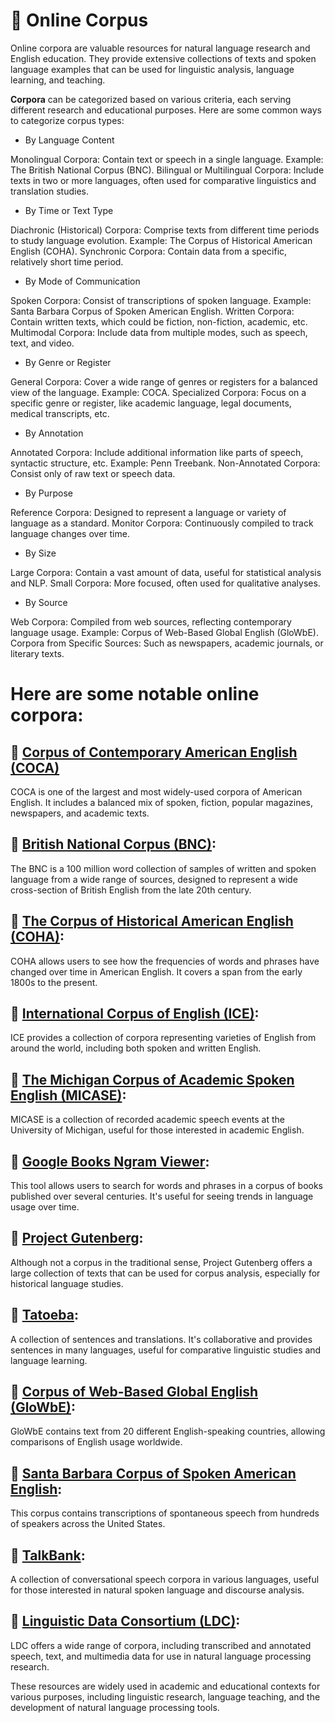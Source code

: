 # 🍃 Online Corpus

Online corpora are valuable resources for natural language research and English education. They provide extensive collections of texts and spoken language examples that can be used for linguistic analysis, language learning, and teaching. 

**Corpora** can be categorized based on various criteria, each serving different research and educational purposes. Here are some common ways to categorize corpus types:

+ By Language Content

Monolingual Corpora: Contain text or speech in a single language. Example: The British National Corpus (BNC).
Bilingual or Multilingual Corpora: Include texts in two or more languages, often used for comparative linguistics and translation studies.

+ By Time or Text Type

Diachronic (Historical) Corpora: Comprise texts from different time periods to study language evolution. Example: The Corpus of Historical American English (COHA).
Synchronic Corpora: Contain data from a specific, relatively short time period.

+ By Mode of Communication

Spoken Corpora: Consist of transcriptions of spoken language. Example: Santa Barbara Corpus of Spoken American English.
Written Corpora: Contain written texts, which could be fiction, non-fiction, academic, etc.
Multimodal Corpora: Include data from multiple modes, such as speech, text, and video.

+ By Genre or Register

General Corpora: Cover a wide range of genres or registers for a balanced view of the language. Example: COCA.
Specialized Corpora: Focus on a specific genre or register, like academic language, legal documents, medical transcripts, etc.

+ By Annotation

Annotated Corpora: Include additional information like parts of speech, syntactic structure, etc. Example: Penn Treebank.
Non-Annotated Corpora: Consist only of raw text or speech data.

+ By Purpose

Reference Corpora: Designed to represent a language or variety of language as a standard.
Monitor Corpora: Continuously compiled to track language changes over time.
 
+ By Size

Large Corpora: Contain a vast amount of data, useful for statistical analysis and NLP.
Small Corpora: More focused, often used for qualitative analyses.
+ By Source

Web Corpora: Compiled from web sources, reflecting contemporary language usage. Example: Corpus of Web-Based Global English (GloWbE).
Corpora from Specific Sources: Such as newspapers, academic journals, or literary texts.


# Here are some notable online corpora:

## 📕 [Corpus of Contemporary American English (COCA)](https://www.english-corpora.org/coca/)
 
 COCA is one of the largest and most widely-used corpora of American English. It includes a balanced mix of spoken, fiction, popular magazines, newspapers, and academic texts.

## 📕 [British National Corpus (BNC)](https://www.english-corpora.org/bnc/):

The BNC is a 100 million word collection of samples of written and spoken language from a wide range of sources, designed to represent a wide cross-section of British English from the late 20th century.

## 📒 [The Corpus of Historical American English (COHA)](https://www.english-corpora.org/coha/):
COHA allows users to see how the frequencies of words and phrases have changed over time in American English. It covers a span from the early 1800s to the present.

## 📒 [International Corpus of English (ICE)](https://www.ucl.ac.uk/english-usage/projects/ice-gb/):
ICE provides a collection of corpora representing varieties of English from around the world, including both spoken and written English.

## 📘 [The Michigan Corpus of Academic Spoken English (MICASE)](https://quod.lib.umich.edu/m/micase/):
MICASE is a collection of recorded academic speech events at the University of Michigan, useful for those interested in academic English.

## 📒 [Google Books Ngram Viewer](https://books.google.com/ngrams):
This tool allows users to search for words and phrases in a corpus of books published over several centuries. It's useful for seeing trends in language usage over time.

## 📒 [Project Gutenberg](https://www.gutenberg.org/):
Although not a corpus in the traditional sense, Project Gutenberg offers a large collection of texts that can be used for corpus analysis, especially for historical language studies.

## 📒 [Tatoeba](https://tatoeba.org/):
A collection of sentences and translations. It's collaborative and provides sentences in many languages, useful for comparative linguistic studies and language learning.

## 📒 [Corpus of Web-Based Global English (GloWbE)](https://www.english-corpora.org/glowbe/):
GloWbE contains text from 20 different English-speaking countries, allowing comparisons of English usage worldwide.

## 📘 [Santa Barbara Corpus of Spoken American English](https://www.linguistics.ucsb.edu/research/santa-barbara-corpus):
This corpus contains transcriptions of spontaneous speech from hundreds of speakers across the United States.

## 📘 [TalkBank](https://talkbank.org/):
A collection of conversational speech corpora in various languages, useful for those interested in natural spoken language and discourse analysis.

## 📒 [Linguistic Data Consortium (LDC)](https://www.ldc.upenn.edu/):
LDC offers a wide range of corpora, including transcribed and annotated speech, text, and multimedia data for use in natural language processing research.

These resources are widely used in academic and educational contexts for various purposes, including linguistic research, language teaching, and the development of natural language processing tools.
